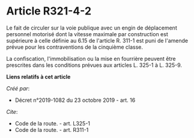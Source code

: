 # Article R321-4-2

Le fait de circuler sur la voie publique avec un engin de déplacement personnel motorisé dont la vitesse maximale par
construction est supérieure à celle définie au 6.15 de l'article R. 311-1 est puni de l'amende prévue pour les contraventions
de la cinquième classe. 

La confiscation, l'immobilisation ou la mise en fourrière peuvent être prescrites dans les conditions prévues aux articles L.
325-1 à L. 325-9.

**Liens relatifs à cet article**

_Créé par_:

  - Décret n°2019-1082 du 23 octobre 2019 - art. 16

_Cite_:

  - Code de la route. - art. L325-1
  - Code de la route. - art. R311-1
